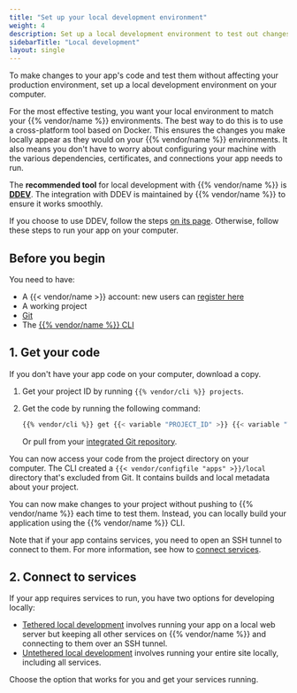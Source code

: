 ```yaml
---
title: "Set up your local development environment"
weight: 4
description: Set up a local development environment to test out changes to your app's code.
sidebarTitle: "Local development"
layout: single
---
```


To make changes to your app's code and test them without affecting your production environment,
set up a local development environment on your computer.

For the most effective testing, you want your local environment to match your {{% vendor/name %}} environments.
The best way to do this is to use a cross-platform tool based on Docker.
This ensures the changes you make locally appear as they would on your {{% vendor/name %}} environments.
It also means you don't have to worry about configuring your machine with
the various dependencies, certificates, and connections your app needs to run.

The **recommended tool** for local development with {{% vendor/name %}} is **[DDEV](/development/local/ddev.md)**.
The integration with DDEV is maintained by {{% vendor/name %}} to ensure it works smoothly.

If you choose to use DDEV, follow the steps [on its page](/development/local/ddev.md). Otherwise, follow these steps to run your app on your computer.

## Before you begin

You need to have:

- A {{< vendor/name >}} account:
  new users can [register here](https://upsun.com/register/)
- A working project
- [Git](https://git-scm.com/downloads)
- The [{{% vendor/name %}} CLI](../../administration/cli/_index.md)

## 1. Get your code

If you don't have your app code on your computer, download a copy.

1.  Get your project ID by running `{{% vendor/cli %}} projects`.

2.  Get the code by running the following command:

    ```bash
    {{% vendor/cli %}} get {{< variable "PROJECT_ID" >}} {{< variable "TARGET_DIRECTORY_NAME" >}}
    ```

    Or pull from your [integrated Git repository](../../integrations/source/_index.md).

You can now access your code from the project directory on your computer.
The CLI created a `{{< vendor/configfile "apps" >}}/local` directory that's excluded from Git.
It contains builds and local metadata about your project.

You can now make changes to your project without pushing to {{% vendor/name %}} each time to test them.
Instead, you can locally build your application using the {{% vendor/name %}} CLI.

Note that if your app contains services, you need to open an SSH tunnel to connect to them.
For more information, see how to [connect services](../../add-services#2-define-the-relationship).

## 2. Connect to services

If your app requires services to run, you have two options for developing locally:

- [Tethered local development](/development/local/tethered.md) involves running your app on a local web server
  but keeping all other services on {{% vendor/name %}} and connecting to them over an SSH tunnel.
- [Untethered local development](/development/local/untethered.md) involves running your entire site locally,
  including all services.

Choose the option that works for you and get your services running.
